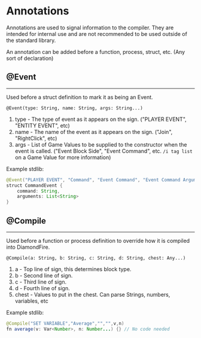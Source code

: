 # Annotations
Annotations are used to signal information to the compiler. They are intended for internal use and are not recommended to be used outside of the standard library.

An annotation can be added before a function, process, struct, etc. (Any sort of declaration)



## @Event
---
Used before a struct definition to mark it as being an Event.

`@Event(type: String, name: String, args: String...)`
1. type - The type of event as it appears on the sign. ("PLAYER EVENT", "ENTITY EVENT", etc)
2. name - The name of the event as it appears on the sign. ("Join", "RightClick", etc)
3. args - List of Game Values to be supplied to the constructor when the event is called. ("Event Block Side", "Event Command", etc. `/i tag list` on a Game Value for more information)

Example stdlib:
```java
@Event("PLAYER EVENT", "Command", "Event Command", "Event Command Arguments")
struct CommandEvent {
    command: String,
    arguments: List<String>
}
```



## @Compile
---
Used before a function or process definition to override how it is compiled into DiamondFire.

`@Compile(a: String, b: String, c: String, d: String, chest: Any...)`
1. a - Top line of sign, this determines block type.
2. b - Second line of sign.
3. c - Third line of sign.
4. d - Fourth line of sign.
5. chest - Values to put in the chest. Can parse Strings, numbers, variables, etc

Example stdlib:
```java
@Compile("SET VARIABLE","Average","","",v,n)
fn average(v: Var<Number>, n: Number...) {} // No code needed
```
